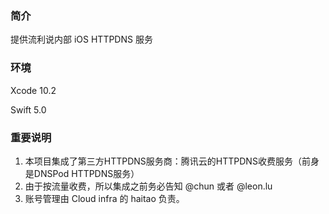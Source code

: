 ### 简介

提供流利说内部 iOS HTTPDNS 服务

### 环境

Xcode 10.2

Swift 5.0

### 重要说明

1. 本项目集成了第三方HTTPDNS服务商：腾讯云的HTTPDNS收费服务（前身是DNSPod HTTPDNS服务）
2. 由于按流量收费，所以集成之前务必告知 @chun 或者 @leon.lu
3. 账号管理由 Cloud infra 的 haitao 负责。